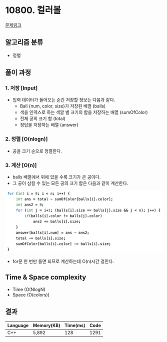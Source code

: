 # 10800. 컬러볼

[문제링크](https://www.acmicpc.net/problem/10800)

## 알고리즘 분류
- 정렬

## 풀이 과정

### 1. 저장 [Input]
- 입력 데이터가 들어오는 순간 저장할 정보는 다음과 같다.
	- Ball {num, color, size}가 저장된 배열 (balls)
	- 색을 인덱스로 하는 색깔 별 크기의 합을 저장하는 배열 (sumOfColor)
	- 전체 공의 크기 합 (total)
	- 정답을 저장하는 배열 (answer)

### 2. 정렬 [O(nlogn)]
- 공을 크기 순으로 정렬한다.

### 3. 계산 [O(n)]
- balls 배열에서 위에 있을 수록 크기가 큰 공이다.
- 그 공이 삼킬 수 있는 모든 공의 크기 합은 다음과 같이 계산한다.
<img src="answer.png">

- for문 한 번만 돌면 되므로 계산하는데 O(n)시간 걸린다.

## Time & Space complexity
- Time (O(NlogN)
- Space (O(colors))


## 결과
|Language|Memory(KB)|Time(ms)|Code|
|-------|-------|----|----|
|C++|5,892|128|1291|

